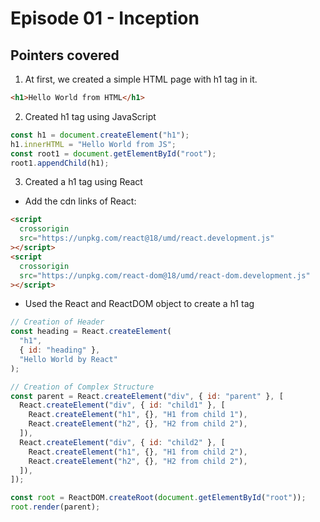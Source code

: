# Episode 01 - Inception

## Pointers covered

1. At first, we created a simple HTML page with h1 tag in it.

```html
<h1>Hello World from HTML</h1>
```

2. Created h1 tag using JavaScript

```javascript
const h1 = document.createElement("h1");
h1.innerHTML = "Hello World from JS";
const root1 = document.getElementById("root");
root1.appendChild(h1);
```

3. Created a h1 tag using React

- Add the cdn links of React:

```html
<script
  crossorigin
  src="https://unpkg.com/react@18/umd/react.development.js"
></script>
<script
  crossorigin
  src="https://unpkg.com/react-dom@18/umd/react-dom.development.js"
></script>
```

- Used the React and ReactDOM object to create a h1 tag

```javascript
// Creation of Header
const heading = React.createElement(
  "h1",
  { id: "heading" },
  "Hello World by React"
);

// Creation of Complex Structure
const parent = React.createElement("div", { id: "parent" }, [
  React.createElement("div", { id: "child1" }, [
    React.createElement("h1", {}, "H1 from child 1"),
    React.createElement("h2", {}, "H2 from child 2"),
  ]),
  React.createElement("div", { id: "child2" }, [
    React.createElement("h1", {}, "H1 from child 2"),
    React.createElement("h2", {}, "H2 from child 2"),
  ]),
]);

const root = ReactDOM.createRoot(document.getElementById("root"));
root.render(parent);
```

